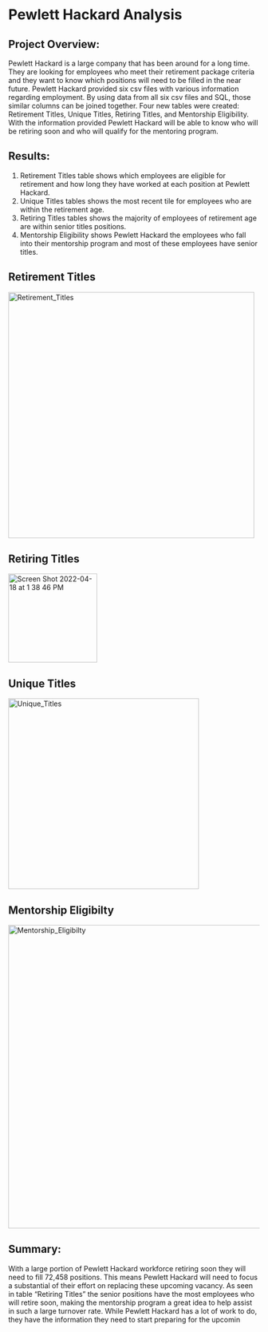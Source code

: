 # Pewlett Hackard Analysis

## Project Overview: 

Pewlett Hackard is a large company that has been around for a long time. They are looking for employees who meet their retirement package criteria and they want to know which positions will need to be filled in the near future. Pewlett Hackard provided six csv files with various information regarding employment. By using data from all six csv files and SQL, those similar columns can be joined together. Four new tables were created: Retirement Titles, Unique Titles, Retiring Titles, and Mentorship Eligibility. With the information provided Pewlett Hackard will be able to know who will be retiring soon and who will qualify for the mentoring program. 

## Results: 

1. Retirement Titles table shows which employees are eligible for retirement and how long they have worked at each position at Pewlett Hackard. 
2. Unique Titles tables shows the most recent tile for employees who are within the retirement age. 
3. Retiring Titles tables shows the majority of employees of retirement age are within senior titles positions. 
4. Mentorship Eligibility shows Pewlett Hackard the employees who fall into their mentorship program and most of these employees have senior titles. 


## Retirement Titles 
<img width="493" alt="Retirement_Titles" src="https://user-images.githubusercontent.com/99099706/163858108-0b298773-2f0b-454f-a3c1-e06cd6a0553d.png">

## Retiring Titles
<img width="178" alt="Screen Shot 2022-04-18 at 1 38 46 PM" src="https://user-images.githubusercontent.com/99099706/163857624-a583de9b-95b4-47de-833c-b69a77d7157f.png">

## Unique Titles
<img width="382" alt="Unique_Titles" src="https://user-images.githubusercontent.com/99099706/163858778-735c05e0-e417-4ec6-b0a8-4439f5c24aa4.png">

## Mentorship Eligibilty
<img width="608" alt="Mentorship_Eligibilty" src="https://user-images.githubusercontent.com/99099706/163858898-c859d8ac-c91f-4efa-bcc4-ebece7b12ea2.png">

## Summary:

With a large portion of Pewlett Hackard workforce retiring soon they will need to fill 72,458 positions. This means Pewlett Hackard will need to focus a substantial of their effort on replacing these upcoming vacancy. As seen in table “Retiring Titles” the senior positions have the most employees who will retire soon, making the mentorship program a great idea to help assist in such a large turnover rate. While Pewlett Hackard has a lot of work to do, they have the information they need to start preparing for the upcomin

